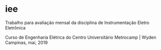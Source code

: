 # iee

Trabalho para avaliação mensal da disciplina de Instrumentação Eletro Eletrônica

Curso de Engenharia Elétrica do Centro Universitário Metrocamp | Wyden
Campinas, mai, 2019
